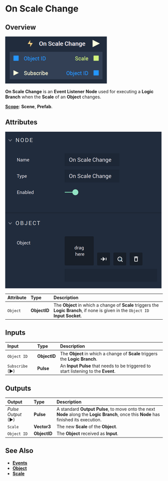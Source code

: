 # On Scale Change

## Overview

![The On Scale Change Node.](../../../.gitbook/assets/onscalechangeupdatedimage.png)

**On Scale Change** is an **Event Listener** **Node** used for executing a **Logic Branch** when the **Scale** of an **Object** changes.

[**Scope**](../../overview.md#scopes): **Scene**, **Prefab**.

## Attributes

![The On Scale Change Node Attributes.](../../../.gitbook/assets/onscalechangeattributes.png)

| Attribute | Type | Description |
| :--- | :--- | :--- |
| `Object` | **ObjectID** | The **Object** in which a change of **Scale** triggers the **Logic Branch**, if none is given in the `Object ID` **Input Socket**. |

## Inputs

| Input | Type | Description |
| :--- | :--- | :--- |
| `Object ID` | **ObjectID** | The **Object** in which a change of **Scale** triggers the **Logic Branch**. |
| `Subscribe` (►)|**Pulse** | An **Input Pulse** that needs to be triggered to start listening to the **Event**. |

## Outputs

| Output | Type | Description |
| :--- | :--- | :--- |
| _Pulse Output_ \(►\) | **Pulse** | A standard **Output Pulse**, to move onto the next **Node** along the **Logic Branch**, once this **Node** has finished its execution. |
| `Scale` | **Vector3** | The new **Scale** of the **Object**. |
| `Object ID` | **ObjectID** | The **Object** received as **Input**. |

## See Also

* [**Events**](../)
* [**Object**](./)
* [**Scale**](../../../objects-and-types/attributes/common-attributes/transformation.md#scale)

